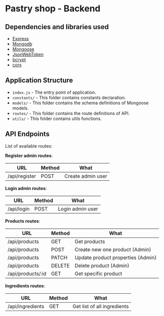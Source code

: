 # Pastry shop - Backend

## Dependencies and libraries used

- [Express](https://expressjs.com/)
- [Mongodb](https://www.mongodb.com)
- [Mongoose](https://www.npmjs.com/package/mongoose)
- [JsonWebToken](https://github.com/auth0/node-jsonwebtoken)
- [bcrypt](https://www.npmjs.com/package/bcrypt)
- [cors](https://www.npmjs.com/package/cors)

## Application Structure

- `index.js` - The entry point of application.
- `constants/` - This folder contains constants declaration.
- `models/` - This folder contains the schema definitions of Mongoose models.
- `routes/` - This folder contains the route definitions of API.
- `utils/` - This folder contains utils functions.


## API Endpoints

List of available routes:

**Register admin routes**:

| URL           | Method | What                    |
|---------------|--------|-------------------------|
| /api/register | POST   | Create admin user       |

**Login admin routes**:

| URL           | Method | What                    |
|---------------|--------|-------------------------|
| /api/login    | POST   | Login admin user        |

**Products routes**:

| URL                | Method | What                              |
|--------------------|--------|-----------------------------------|
| /api/products      | GET    | Get products                      |
| /api/products      | POST   | Create new one product (Admin)    |
| /api/products      | PATCH  | Update product properties (Admin) |
| /api/products      | DELETE | Delete product (Admin)            |
| /api/products/:id  | GET    | Get specific product              |

**Ingredients routes**:

| URL                 | Method | What                        |
|---------------------|--------|-----------------------------|
| /api/ingredients    | GET    | Get list of all ingredients |
